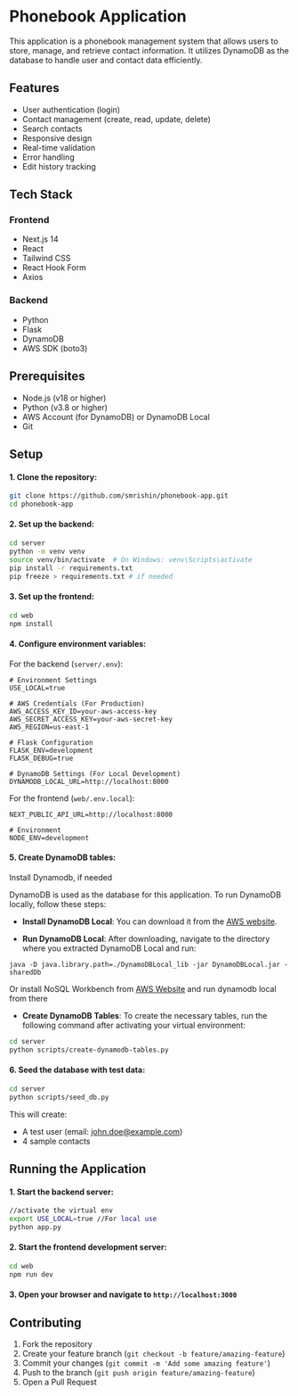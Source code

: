 # Phonebook Application

This application is a phonebook management system that allows
users to store, manage, and retrieve contact information. It
utilizes DynamoDB as the database to handle user and contact
data efficiently.

## Features

- User authentication (login)
- Contact management (create, read, update, delete)
- Search contacts
- Responsive design
- Real-time validation
- Error handling
- Edit history tracking

## Tech Stack

### Frontend

- Next.js 14
- React
- Tailwind CSS
- React Hook Form
- Axios

### Backend

- Python
- Flask
- DynamoDB
- AWS SDK (boto3)

## Prerequisites

- Node.js (v18 or higher)
- Python (v3.8 or higher)
- AWS Account (for DynamoDB) or DynamoDB Local
- Git

## Setup

#### 1. Clone the repository:

```bash
git clone https://github.com/smrishin/phonebook-app.git
cd phonebook-app
```

#### 2. Set up the backend:

```bash
cd server
python -m venv venv
source venv/bin/activate  # On Windows: venv\Scripts\activate
pip install -r requirements.txt
pip freeze > requirements.txt # if needed

```

#### 3. Set up the frontend:

```bash
cd web
npm install
```

#### 4. Configure environment variables:

For the backend (`server/.env`):

```
# Environment Settings
USE_LOCAL=true

# AWS Credentials (For Production)
AWS_ACCESS_KEY_ID=your-aws-access-key
AWS_SECRET_ACCESS_KEY=your-aws-secret-key
AWS_REGION=us-east-1

# Flask Configuration
FLASK_ENV=development
FLASK_DEBUG=true

# DynamoDB Settings (For Local Development)
DYNAMODB_LOCAL_URL=http://localhost:8000

```

For the frontend (`web/.env.local`):

```
NEXT_PUBLIC_API_URL=http://localhost:8000

# Environment
NODE_ENV=development
```

#### 5. Create DynamoDB tables:

Install Dynamodb, if needed

DynamoDB is used as the database for this application. To run DynamoDB locally, follow these steps:

- **Install DynamoDB Local**: You can download it from the [AWS website](https://docs.aws.amazon.com/amazondynamodb/latest/developerguide/DynamoDBLocal.html).

- **Run DynamoDB Local**: After downloading, navigate to the directory where you extracted DynamoDB Local and run:

```
java -D java.library.path=./DynamoDBLocal_lib -jar DynamoDBLocal.jar -sharedDb
```

Or install NoSQL Workbench from [AWS Website](https://docs.aws.amazon.com/amazondynamodb/latest/developerguide/workbench.settingup.html) and run dynamodb local from there

- **Create DynamoDB Tables**: To create the necessary tables, run the following command after activating your virtual environment:

```bash
cd server
python scripts/create-dynamodb-tables.py
```

#### 6. Seed the database with test data:

```bash
cd server
python scripts/seed_db.py
```

This will create:

- A test user (email: john.doe@example.com)
- 4 sample contacts

## Running the Application

#### 1. Start the backend server:

```bash
//activate the virtual env
export USE_LOCAL=true //For local use
python app.py
```

#### 2. Start the frontend development server:

```bash
cd web
npm run dev
```

#### 3. Open your browser and navigate to `http://localhost:3000`

## Contributing

1. Fork the repository
2. Create your feature branch (`git checkout -b feature/amazing-feature`)
3. Commit your changes (`git commit -m 'Add some amazing feature'`)
4. Push to the branch (`git push origin feature/amazing-feature`)
5. Open a Pull Request
